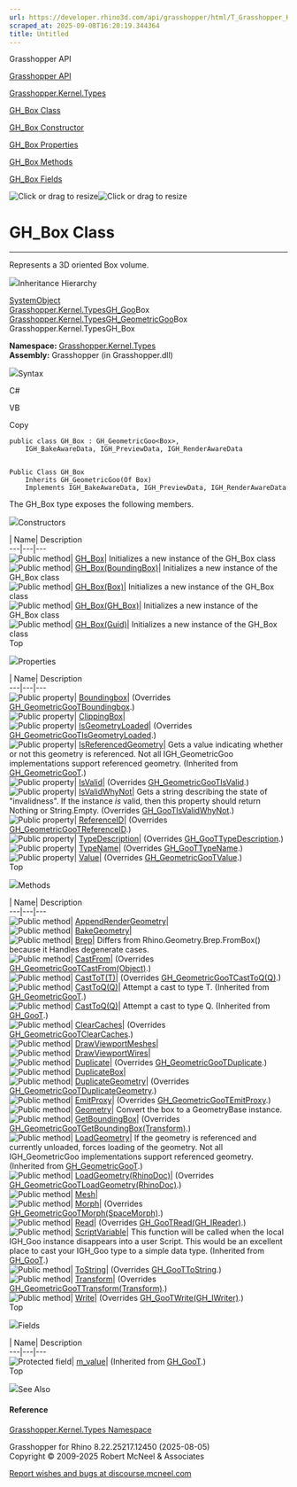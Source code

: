 ```yaml
---
url: https://developer.rhino3d.com/api/grasshopper/html/T_Grasshopper_Kernel_Types_GH_Box.htm
scraped_at: 2025-09-08T16:20:19.344364
title: Untitled
---
```


Grasshopper API

[Grasshopper API](../html/723c01da-9986-4db2-8f53-6f3a7494df75.htm
"Grasshopper API")

[Grasshopper.Kernel.Types](../html/N_Grasshopper_Kernel_Types.htm
"Grasshopper.Kernel.Types")

[GH_Box Class](../html/T_Grasshopper_Kernel_Types_GH_Box.htm "GH_Box Class")

[GH_Box Constructor
](../html/Overload_Grasshopper_Kernel_Types_GH_Box__ctor.htm "GH_Box
Constructor ")

[GH_Box Properties](../html/Properties_T_Grasshopper_Kernel_Types_GH_Box.htm
"GH_Box Properties")

[GH_Box Methods](../html/Methods_T_Grasshopper_Kernel_Types_GH_Box.htm "GH_Box
Methods")

[GH_Box Fields](../html/Fields_T_Grasshopper_Kernel_Types_GH_Box.htm "GH_Box
Fields")

![Click or drag to resize](../icons/TocOpen.gif)![Click or drag to
resize](../icons/TocClose.gif)

# GH_Box Class  
  
---  
  
Represents a 3D oriented Box volume.

![](../icons/SectionExpanded.png)Inheritance Hierarchy

[SystemObject](https://docs.microsoft.com/dotnet/api/system.object)  
[Grasshopper.Kernel.TypesGH_Goo](T_Grasshopper_Kernel_Types_GH_Goo_1.htm)Box  
[Grasshopper.Kernel.TypesGH_GeometricGoo](T_Grasshopper_Kernel_Types_GH_GeometricGoo_1.htm)Box  
Grasshopper.Kernel.TypesGH_Box  

**Namespace:** [Grasshopper.Kernel.Types](N_Grasshopper_Kernel_Types.htm)  
**Assembly:** Grasshopper (in Grasshopper.dll)

![](../icons/SectionExpanded.png)Syntax

C#

VB

Copy

    
    
    public class GH_Box : GH_GeometricGoo<Box>, 
    	IGH_BakeAwareData, IGH_PreviewData, IGH_RenderAwareData
    
    
    Public Class GH_Box
    	Inherits GH_GeometricGoo(Of Box)
    	Implements IGH_BakeAwareData, IGH_PreviewData, IGH_RenderAwareData

The GH_Box type exposes the following members.

![](../icons/SectionExpanded.png)Constructors

| Name| Description  
---|---|---  
![Public method](../icons/pubmethod.gif)|
[GH_Box](M_Grasshopper_Kernel_Types_GH_Box__ctor.htm)| Initializes a new
instance of the GH_Box class  
![Public method](../icons/pubmethod.gif)|
[GH_Box(BoundingBox)](M_Grasshopper_Kernel_Types_GH_Box__ctor_2.htm)|
Initializes a new instance of the GH_Box class  
![Public method](../icons/pubmethod.gif)|
[GH_Box(Box)](M_Grasshopper_Kernel_Types_GH_Box__ctor_3.htm)| Initializes a
new instance of the GH_Box class  
![Public method](../icons/pubmethod.gif)|
[GH_Box(GH_Box)](M_Grasshopper_Kernel_Types_GH_Box__ctor_1.htm)| Initializes a
new instance of the GH_Box class  
![Public method](../icons/pubmethod.gif)|
[GH_Box(Guid)](M_Grasshopper_Kernel_Types_GH_Box__ctor_4.htm)| Initializes a
new instance of the GH_Box class  
Top

![](../icons/SectionExpanded.png)Properties

| Name| Description  
---|---|---  
![Public property](../icons/pubproperty.gif)|
[Boundingbox](P_Grasshopper_Kernel_Types_GH_Box_Boundingbox.htm)|  (Overrides
[GH_GeometricGooTBoundingbox](P_Grasshopper_Kernel_Types_GH_GeometricGoo_1_Boundingbox.htm).)  
![Public property](../icons/pubproperty.gif)|
[ClippingBox](P_Grasshopper_Kernel_Types_GH_Box_ClippingBox.htm)|  
![Public property](../icons/pubproperty.gif)|
[IsGeometryLoaded](P_Grasshopper_Kernel_Types_GH_Box_IsGeometryLoaded.htm)|
(Overrides
[GH_GeometricGooTIsGeometryLoaded](P_Grasshopper_Kernel_Types_GH_GeometricGoo_1_IsGeometryLoaded.htm).)  
![Public property](../icons/pubproperty.gif)|
[IsReferencedGeometry](P_Grasshopper_Kernel_Types_GH_GeometricGoo_1_IsReferencedGeometry.htm)|
Gets a value indicating whether or not this geometry is referenced. Not all
IGH_GeometricGoo implementations support referenced geometry.  (Inherited from
[GH_GeometricGooT](T_Grasshopper_Kernel_Types_GH_GeometricGoo_1.htm).)  
![Public property](../icons/pubproperty.gif)|
[IsValid](P_Grasshopper_Kernel_Types_GH_Box_IsValid.htm)|  (Overrides
[GH_GeometricGooTIsValid](P_Grasshopper_Kernel_Types_GH_GeometricGoo_1_IsValid.htm).)  
![Public property](../icons/pubproperty.gif)|
[IsValidWhyNot](P_Grasshopper_Kernel_Types_GH_Box_IsValidWhyNot.htm)|  Gets a
string describing the state of "invalidness". If the instance _is_ valid, then
this property should return Nothing or String.Empty.  (Overrides
[GH_GooTIsValidWhyNot](P_Grasshopper_Kernel_Types_GH_Goo_1_IsValidWhyNot.htm).)  
![Public property](../icons/pubproperty.gif)|
[ReferenceID](P_Grasshopper_Kernel_Types_GH_Box_ReferenceID.htm)|  (Overrides
[GH_GeometricGooTReferenceID](P_Grasshopper_Kernel_Types_GH_GeometricGoo_1_ReferenceID.htm).)  
![Public property](../icons/pubproperty.gif)|
[TypeDescription](P_Grasshopper_Kernel_Types_GH_Box_TypeDescription.htm)|
(Overrides
[GH_GooTTypeDescription](P_Grasshopper_Kernel_Types_GH_Goo_1_TypeDescription.htm).)  
![Public property](../icons/pubproperty.gif)|
[TypeName](P_Grasshopper_Kernel_Types_GH_Box_TypeName.htm)|  (Overrides
[GH_GooTTypeName](P_Grasshopper_Kernel_Types_GH_Goo_1_TypeName.htm).)  
![Public property](../icons/pubproperty.gif)|
[Value](P_Grasshopper_Kernel_Types_GH_Box_Value.htm)|  (Overrides
[GH_GeometricGooTValue](P_Grasshopper_Kernel_Types_GH_GeometricGoo_1_Value.htm).)  
Top

![](../icons/SectionExpanded.png)Methods

| Name| Description  
---|---|---  
![Public method](../icons/pubmethod.gif)|
[AppendRenderGeometry](M_Grasshopper_Kernel_Types_GH_Box_AppendRenderGeometry.htm)|  
![Public method](../icons/pubmethod.gif)|
[BakeGeometry](M_Grasshopper_Kernel_Types_GH_Box_BakeGeometry.htm)|  
![Public method](../icons/pubmethod.gif)|
[Brep](M_Grasshopper_Kernel_Types_GH_Box_Brep.htm)|  Differs from
Rhino.Geometry.Brep.FromBox() because it Handles degenerate cases.  
![Public method](../icons/pubmethod.gif)|
[CastFrom](M_Grasshopper_Kernel_Types_GH_Box_CastFrom.htm)|  (Overrides
[GH_GeometricGooTCastFrom(Object)](M_Grasshopper_Kernel_Types_GH_GeometricGoo_1_CastFrom.htm).)  
![Public method](../icons/pubmethod.gif)|
[CastToT(T)](M_Grasshopper_Kernel_Types_GH_Box_CastTo__1.htm)|  (Overrides
[GH_GeometricGooTCastToQ(Q)](M_Grasshopper_Kernel_Types_GH_GeometricGoo_1_CastTo__1.htm).)  
![Public method](../icons/pubmethod.gif)|
[CastToQ(Q)](M_Grasshopper_Kernel_Types_GH_GeometricGoo_1_CastTo__1.htm)|
Attempt a cast to type T.  (Inherited from
[GH_GeometricGooT](T_Grasshopper_Kernel_Types_GH_GeometricGoo_1.htm).)  
![Public method](../icons/pubmethod.gif)|
[CastToQ(Q)](M_Grasshopper_Kernel_Types_GH_Goo_1_CastTo__1.htm)|  Attempt a
cast to type Q.  (Inherited from
[GH_GooT](T_Grasshopper_Kernel_Types_GH_Goo_1.htm).)  
![Public method](../icons/pubmethod.gif)|
[ClearCaches](M_Grasshopper_Kernel_Types_GH_Box_ClearCaches.htm)|  (Overrides
[GH_GeometricGooTClearCaches](M_Grasshopper_Kernel_Types_GH_GeometricGoo_1_ClearCaches.htm).)  
![Public method](../icons/pubmethod.gif)|
[DrawViewportMeshes](M_Grasshopper_Kernel_Types_GH_Box_DrawViewportMeshes.htm)|  
![Public method](../icons/pubmethod.gif)|
[DrawViewportWires](M_Grasshopper_Kernel_Types_GH_Box_DrawViewportWires.htm)|  
![Public method](../icons/pubmethod.gif)|
[Duplicate](M_Grasshopper_Kernel_Types_GH_Box_Duplicate.htm)|  (Overrides
[GH_GeometricGooTDuplicate](M_Grasshopper_Kernel_Types_GH_GeometricGoo_1_Duplicate.htm).)  
![Public method](../icons/pubmethod.gif)|
[DuplicateBox](M_Grasshopper_Kernel_Types_GH_Box_DuplicateBox.htm)|  
![Public method](../icons/pubmethod.gif)|
[DuplicateGeometry](M_Grasshopper_Kernel_Types_GH_Box_DuplicateGeometry.htm)|
(Overrides
[GH_GeometricGooTDuplicateGeometry](M_Grasshopper_Kernel_Types_GH_GeometricGoo_1_DuplicateGeometry.htm).)  
![Public method](../icons/pubmethod.gif)|
[EmitProxy](M_Grasshopper_Kernel_Types_GH_Box_EmitProxy.htm)|  (Overrides
[GH_GeometricGooTEmitProxy](M_Grasshopper_Kernel_Types_GH_GeometricGoo_1_EmitProxy.htm).)  
![Public method](../icons/pubmethod.gif)|
[Geometry](M_Grasshopper_Kernel_Types_GH_Box_Geometry.htm)|  Convert the box
to a GeometryBase instance.  
![Public method](../icons/pubmethod.gif)|
[GetBoundingBox](M_Grasshopper_Kernel_Types_GH_Box_GetBoundingBox.htm)|
(Overrides
[GH_GeometricGooTGetBoundingBox(Transform)](M_Grasshopper_Kernel_Types_GH_GeometricGoo_1_GetBoundingBox.htm).)  
![Public method](../icons/pubmethod.gif)|
[LoadGeometry](M_Grasshopper_Kernel_Types_GH_GeometricGoo_1_LoadGeometry.htm)|
If the geometry is referenced and currently unloaded, forces loading of the
geometry. Not all IGH_GeometricGoo implementations support referenced
geometry.  (Inherited from
[GH_GeometricGooT](T_Grasshopper_Kernel_Types_GH_GeometricGoo_1.htm).)  
![Public method](../icons/pubmethod.gif)|
[LoadGeometry(RhinoDoc)](M_Grasshopper_Kernel_Types_GH_Box_LoadGeometry.htm)|
(Overrides
[GH_GeometricGooTLoadGeometry(RhinoDoc)](M_Grasshopper_Kernel_Types_GH_GeometricGoo_1_LoadGeometry_1.htm).)  
![Public method](../icons/pubmethod.gif)|
[Mesh](M_Grasshopper_Kernel_Types_GH_Box_Mesh.htm)|  
![Public method](../icons/pubmethod.gif)|
[Morph](M_Grasshopper_Kernel_Types_GH_Box_Morph.htm)|  (Overrides
[GH_GeometricGooTMorph(SpaceMorph)](M_Grasshopper_Kernel_Types_GH_GeometricGoo_1_Morph.htm).)  
![Public method](../icons/pubmethod.gif)|
[Read](M_Grasshopper_Kernel_Types_GH_Box_Read.htm)|  (Overrides
[GH_GooTRead(GH_IReader)](M_Grasshopper_Kernel_Types_GH_Goo_1_Read.htm).)  
![Public method](../icons/pubmethod.gif)|
[ScriptVariable](M_Grasshopper_Kernel_Types_GH_Goo_1_ScriptVariable.htm)|
This function will be called when the local IGH_Goo instance disappears into a
user Script. This would be an excellent place to cast your IGH_Goo type to a
simple data type.  (Inherited from
[GH_GooT](T_Grasshopper_Kernel_Types_GH_Goo_1.htm).)  
![Public method](../icons/pubmethod.gif)|
[ToString](M_Grasshopper_Kernel_Types_GH_Box_ToString.htm)|  (Overrides
[GH_GooTToString](M_Grasshopper_Kernel_Types_GH_Goo_1_ToString.htm).)  
![Public method](../icons/pubmethod.gif)|
[Transform](M_Grasshopper_Kernel_Types_GH_Box_Transform.htm)|  (Overrides
[GH_GeometricGooTTransform(Transform)](M_Grasshopper_Kernel_Types_GH_GeometricGoo_1_Transform.htm).)  
![Public method](../icons/pubmethod.gif)|
[Write](M_Grasshopper_Kernel_Types_GH_Box_Write.htm)|  (Overrides
[GH_GooTWrite(GH_IWriter)](M_Grasshopper_Kernel_Types_GH_Goo_1_Write.htm).)  
Top

![](../icons/SectionExpanded.png)Fields

| Name| Description  
---|---|---  
![Protected field](../icons/protfield.gif)|
[m_value](F_Grasshopper_Kernel_Types_GH_Goo_1_m_value.htm)|  (Inherited from
[GH_GooT](T_Grasshopper_Kernel_Types_GH_Goo_1.htm).)  
Top

![](../icons/SectionExpanded.png)See Also

#### Reference

[Grasshopper.Kernel.Types Namespace](N_Grasshopper_Kernel_Types.htm)

Grasshopper for Rhino 8.22.25217.12450 (2025-08-05)  
Copyright © 2009-2025 Robert McNeel & Associates

[Report wishes and bugs at
discourse.mcneel.com](https://discourse.mcneel.com/c/grasshopper)


